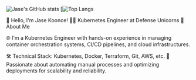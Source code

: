 ![Jase's GitHub stats](https://github-readme-stats.vercel.app/api?username=JaseKoonce&theme=dark&show_icons=true&layout=compact) [![Top Langs](https://github-readme-stats.vercel.app/api/top-langs/?username=JaseKoonce&theme=dark&layout=compact)

👋 Hello, I'm Jase Koonce!
👨‍💻 Kubernetes Engineer at Defense Unicorns
🔭 About Me

🌐 I'm a Kubernetes Engineer with hands-on experience in managing container orchestration systems, CI/CD pipelines, and cloud infrastructures.

🛠️ Technical Stack: Kubernetes, Docker, Terraform, Git, AWS, etc.
🎯 Passionate about automating manual processes and optimizing deployments for scalability and reliability.
